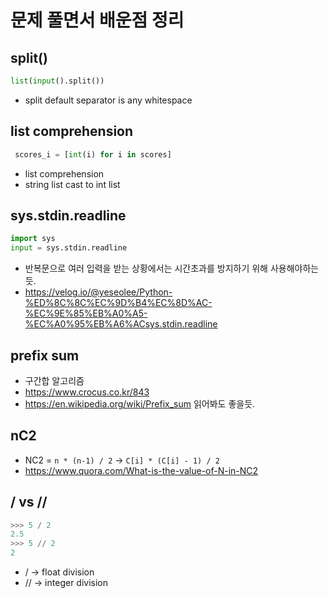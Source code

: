 # 문제 풀면서 배운점 정리

## split()
```python
list(input().split())  
```
-  split default separator is any whitespace

## list comprehension

```python
 scores_i = [int(i) for i in scores]  
```

- list comprehension 
- string list cast to int list

## sys.stdin.readline

```python
import sys
input = sys.stdin.readline
```

- 반복문으로 여러 입력을 받는 상황에서는 시간초과를 방지하기 위해 사용해야하는듯.
- https://velog.io/@yeseolee/Python-%ED%8C%8C%EC%9D%B4%EC%8D%AC-%EC%9E%85%EB%A0%A5-%EC%A0%95%EB%A6%ACsys.stdin.readline

## prefix sum
- 구간합 알고리즘
- https://www.crocus.co.kr/843
- https://en.wikipedia.org/wiki/Prefix_sum 읽어봐도 좋을듯.

## nC2
- NC2 = `n * (n-1) / 2` -> `C[i] * (C[i] - 1) / 2`
- https://www.quora.com/What-is-the-value-of-N-in-NC2

## / vs //

```python
>>> 5 / 2
2.5
>>> 5 // 2
2
```
- / -> float division
- // -> integer division